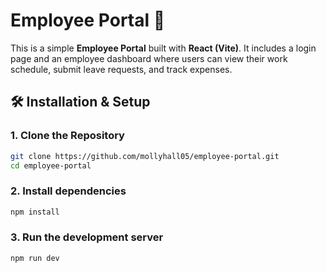 # Employee Portal 🚀

This is a simple **Employee Portal** built with **React (Vite)**. It includes a login page and an employee dashboard where users can view their work schedule, submit leave requests, and track expenses.

## **🛠️ Installation & Setup**

### 1. Clone the Repository
```sh
git clone https://github.com/mollyhall05/employee-portal.git
cd employee-portal
```

### 2. Install dependencies
```sh
npm install
```

### 3. Run the development server
```sh
npm run dev
```
